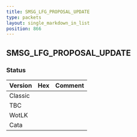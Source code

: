 ```yaml
---
title: SMSG_LFG_PROPOSAL_UPDATE
type: packets
layout: single_markdown_in_list
position: 866
---
```


## SMSG_LFG_PROPOSAL_UPDATE

### Status

Version | Hex | Comment
---------- | ---------- | ---------- 
Classic |  |  
TBC |  |  
WotLK |  |  
Cata |  |  
